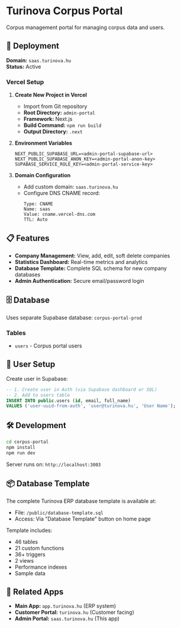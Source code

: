 # Turinova Corpus Portal

Corpus management portal for managing corpus data and users.

## 🚀 Deployment

**Domain:** `saas.turinova.hu`  
**Status:** Active

### Vercel Setup

1. **Create New Project in Vercel**
   - Import from Git repository
   - **Root Directory:** `admin-portal`
   - **Framework:** Next.js
   - **Build Command:** `npm run build`
   - **Output Directory:** `.next`

2. **Environment Variables**
   ```
   NEXT_PUBLIC_SUPABASE_URL=<admin-portal-supabase-url>
   NEXT_PUBLIC_SUPABASE_ANON_KEY=<admin-portal-anon-key>
   SUPABASE_SERVICE_ROLE_KEY=<admin-portal-service-key>
   ```

3. **Domain Configuration**
   - Add custom domain: `saas.turinova.hu`
   - Configure DNS CNAME record:
     ```
     Type: CNAME
     Name: saas
     Value: cname.vercel-dns.com
     TTL: Auto
     ```

## 📋 Features

- **Company Management:** View, add, edit, soft delete companies
- **Statistics Dashboard:** Real-time metrics and analytics
- **Database Template:** Complete SQL schema for new company databases
- **Admin Authentication:** Secure email/password login

## 🗄️ Database

Uses separate Supabase database: `corpus-portal-prod`

### Tables
- `users` - Corpus portal users

## 🔐 User Setup

Create user in Supabase:

```sql
-- 1. Create user in Auth (via Supabase dashboard or SQL)
-- 2. Add to users table
INSERT INTO public.users (id, email, full_name)
VALUES ('user-uuid-from-auth', 'user@turinova.hu', 'User Name');
```

## 🛠️ Development

```bash
cd corpus-portal
npm install
npm run dev
```

Server runs on: `http://localhost:3003`

## 📦 Database Template

The complete Turinova ERP database template is available at:
- File: `/public/database-template.sql`
- Access: Via "Database Template" button on home page

Template includes:
- 46 tables
- 21 custom functions
- 36+ triggers
- 2 views
- Performance indexes
- Sample data

## 🔗 Related Apps

- **Main App:** `app.turinova.hu` (ERP system)
- **Customer Portal:** `turinova.hu` (Customer facing)
- **Admin Portal:** `saas.turinova.hu` (This app)


